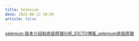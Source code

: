 ```yaml
---
title: Selenium
date: 2023-06-13 10:59
article: false
---
```

[selenium 版本介绍和底层原理分析\_51CTO博客\_selenium底层原理](https://blog.51cto.com/u_15354476/3767930)

